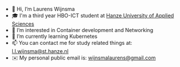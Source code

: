 - 👋 Hi, I’m Laurens Wijnsma
- 🎓 I'm a third year HBO-ICT student at [Hanze University of Applied Sciences](https://hanze.nl)
- 👀 I’m interested in Container development and Networking
- 🌱 I’m currently learning Kubernetes
- 📫 You can contact me for study related things at: [l.l.wijnsma@st.hanze.nl](mailto:l.l.wijnsma@st.hanze.nl)
- ✉️ My personal public email is: [wijnsmalaurens@gmail.com](mailto:wijnsmalaurens@gmail.com)
